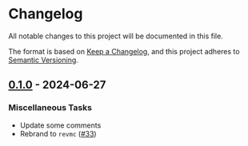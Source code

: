 # Changelog

All notable changes to this project will be documented in this file.

The format is based on [Keep a Changelog](https://keepachangelog.com/en/1.1.0/),
and this project adheres to [Semantic Versioning](https://semver.org/spec/v2.0.0.html).

## [0.1.0](https://github.com/paradigmxyz/revmc/releases/tag/v0.1.0) - 2024-06-27

### Miscellaneous Tasks

- Update some comments
- Rebrand to `revmc` ([#33](https://github.com/paradigmxyz/revmc/issues/33))

<!-- generated by git-cliff -->
